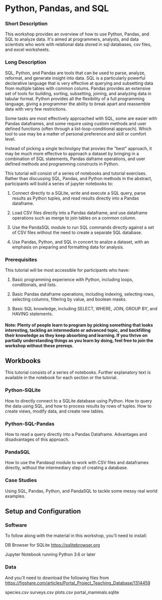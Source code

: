 # Python, Pandas, and SQL

### Short Description

This workshop provides an overview of how to use Python, Pandas, and SQL to analyze data. It's aimed at programmers, analysts,
and data scientists who work with relational data stored in sql databases, csv files, and excel worksheets. 

### Long Description

SQL, Python, and Pandas are tools that can be used to parse, analyze, reformat, and generate insight into data. SQL is a particularly powerful declarative language that is very effective at querying and subsetting data from multiple tables with common colums. Pandas provides an extensive set of tools for building, sorting, subsetting, joining, and analyzing data in tabular format. Python provides all the flexibility of a full programming language, giving a programmer the ability to break apart and reassemble data with very few restrictions. 

Some tasks are most effectively approached with SQL, some are easier with Pandas dataframes, and some require using custom methods and user defined functions (often through a list-loop-conditional approach). Which tool to use may be a matter of personal preference and skill or comfort level. 

Instead of picking a single technolgoy that provies the "best" approach, it may be much more effective to approach a dataset by bringing in a combination of SQL statements, Pandas daframe operations, and user defined methods and programming constructs in Python.

This tutorial will consist of a series of notebooks and tutorial exercises. Rather than discussing SQL, Pandas, and Python methods in the abstract, participants will build a series of jupyter notebooks to:

1. Connect directly to a SQLite, write and execute a SQL query, parse results as Python tuples, and read results directly into a Pandas dataframe.

2. Load CSV files directly into a Pandas dataframe, and use dataframe operations such as merge to join tables on a common column.

3. Use the PandaSQL module to run SQL commands directly against a set of CSV files without the need to create a separate SQL database.

4. Use Pandas, Python, and SQL in concert to analze a dataset, with an emphasis on preparing and formatting data for analysis.

### Prerequisites

This tutorial will be most accessible for participants who have:

1. Basic programming experience with Python, including loops, conditionals, and lists. 

2. Basic Pandas dataframe operations, including indexing, selecting rows, selecting columns, filtering by value, and boolean masks. 

3. Basic SQL knowledge, including SELECT, WHERE, JOIN, GROUP BY, and HAVING statements.

#### Note: Plenty of people learn to program by picking something that looks interesting, tackling an intermediate or advanced topic, and backfilling their knowledge as they keep absorbing and learning. If you thrive on partially understanding things as you learn by doing, feel free to join the workshop without these prereqs. 

## Workbooks

This tutorial consists of a series of notebooks. Further explanatory text is available in the notebook for each section or the tutorial. 

### Python-SQLite

How to directly connect to a SQLite database using Python. How to query the data using SQL, and how to process results by rows of tuples. How to create views, modify data, and create new tables.

### Python-SQL-Pandas

How to read a query directly into a Pandas Dataframe. Advantages and disadvantages of this approach.

### PandaSQL

How to use the Pandasql module to work with CSV files and dataframes directly, without the intermediary step of creating a database.

### Case Studies

Using SQL, Pandas, Python, and PandaSQL to tackle some messy real world examples.

## Setup and Configuration

### Software

To follow along with the material in this workshop, you'll need to install:

DB Browser for SQLite
https://sqlitebrowser.org

Jupyter Notebook running Python 3.6 or later

### Data

And you'll need to download the following files from https://figshare.com/articles/Portal_Project_Teaching_Database/1314459

species.csv
surveys.csv
plots.csv
portal_mammals.sqlite
